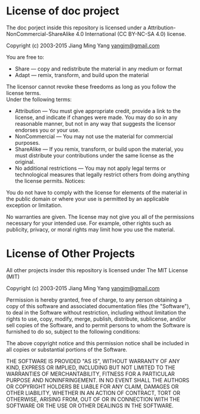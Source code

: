 # License of doc project

The doc porject inside this repository is licensed under a
Attribution-NonCommercial-ShareAlike 4.0 International (CC BY-NC-SA 4.0)
license.

Copyright (c) 2003-2015 Jiang Ming Yang <yangjm@gmail.com>

You are free to:

* Share — copy and redistribute the material in any medium or format
* Adapt — remix, transform, and build upon the material

The licensor cannot revoke these freedoms as long as you follow the license terms.  
Under the following terms:

* Attribution — You must give appropriate credit, provide a link to the license, and indicate if changes were made. You may do so in any reasonable manner, but not in any way that suggests the licensor endorses you or your use.
* NonCommercial — You may not use the material for commercial purposes.    
* ShareAlike — If you remix, transform, or build upon the material, you must distribute your contributions under the same license as the original.  
* No additional restrictions — You may not apply legal terms or technological measures that legally restrict others from doing anything the license permits.
Notices:

You do not have to comply with the license for elements of the material in the public domain or where your use is permitted by an applicable exception or limitation.  

No warranties are given. The license may not give you all of the permissions necessary for your intended use. For example, other rights such as publicity, privacy, or moral rights may limit how you use the material.

# License of Other Projects

All other projects insder this repository is licensed under
The MIT License (MIT)

Copyright (c) 2003-2015 Jiang Ming Yang <yangjm@gmail.com>

Permission is hereby granted, free of charge, to any person obtaining
a copy of this software and associated documentation files (the
"Software"), to deal in the Software without restriction, including
without limitation the rights to use, copy, modify, merge, publish,
distribute, sublicense, and/or sell copies of the Software, and to
permit persons to whom the Software is furnished to do so, subject to
the following conditions:

The above copyright notice and this permission notice shall be
included in all copies or substantial portions of the Software.

THE SOFTWARE IS PROVIDED "AS IS", WITHOUT WARRANTY OF ANY KIND,
EXPRESS OR IMPLIED, INCLUDING BUT NOT LIMITED TO THE WARRANTIES OF
MERCHANTABILITY, FITNESS FOR A PARTICULAR PURPOSE AND
NONINFRINGEMENT. IN NO EVENT SHALL THE AUTHORS OR COPYRIGHT HOLDERS BE
LIABLE FOR ANY CLAIM, DAMAGES OR OTHER LIABILITY, WHETHER IN AN ACTION
OF CONTRACT, TORT OR OTHERWISE, ARISING FROM, OUT OF OR IN CONNECTION
WITH THE SOFTWARE OR THE USE OR OTHER DEALINGS IN THE SOFTWARE.
